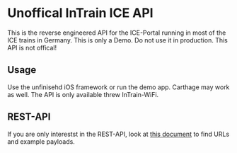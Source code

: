 # Unoffical InTrain ICE API

This is the reverse engineered API for the ICE-Portal running in most of the ICE trains in Germany. This is only a Demo. Do not use it in production. This API is not offical!

## Usage
Use the unfinisehd iOS framework or run the demo app. Carthage may work as well. The API is only available threw InTrain-WiFi.

## REST-API
If you are only interestst in the REST-API, look at [this document](https://github.com/lightsprint09/InTrain-ICE-API/blob/master/DemoPayload.md) to find URLs and example payloads.
